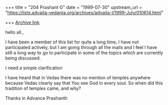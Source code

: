 +++
title = "204 Prashant G"
date = "1999-07-30"
upstream_url = "https://lists.advaita-vedanta.org/archives/advaita-l/1999-July/010614.html"

+++
[Archive link](https://lists.advaita-vedanta.org/archives/advaita-l/1999-July/010614.html)

hello all.,

I have been a member of this list for quite a long time, I have not participated
actively, but I am going through all the mails and I feel I have still a long
way to go to participate in some of the topics which are currently being
discussed.

I need a simple clarification

I have heard that in Vedas there was no mention of temples anywhere because
Vedas clearly say that You see God in every soul.
So when did this tradition of temples came, and why?

Thanks in Advance
Prashanth

